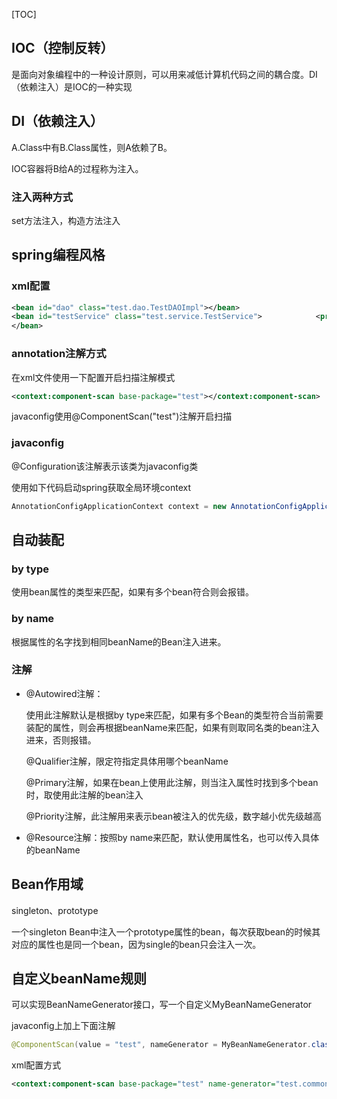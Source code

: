 [TOC]

## IOC（控制反转）

是面向对象编程中的一种设计原则，可以用来减低计算机代码之间的耦合度。DI（依赖注入）是IOC的一种实现

## DI（依赖注入）

A.Class中有B.Class属性，则A依赖了B。

IOC容器将B给A的过程称为注入。

###  注入两种方式

set方法注入，构造方法注入

## spring编程风格

### xml配置

```xml
<bean id="dao" class="test.dao.TestDAOImpl"></bean>
<bean id="testService" class="test.service.TestService">     		<property name="testDAO" ref="dao"></property>
</bean>
```

### annotation注解方式

在xml文件使用一下配置开启扫描注解模式

```xml
<context:component-scan base-package="test"></context:component-scan>
```

javaconfig使用@ComponentScan("test")注解开启扫描

### javaconfig

@Configuration该注解表示该类为javaconfig类

使用如下代码启动spring获取全局环境context

```java
AnnotationConfigApplicationContext context = new AnnotationConfigApplicationContext(SpringConfig.class);
```

## 自动装配

### by type

使用bean属性的类型来匹配，如果有多个bean符合则会报错。

### by name

根据属性的名字找到相同beanName的Bean注入进来。

### 注解

- @Autowired注解：

  使用此注解默认是根据by type来匹配，如果有多个Bean的类型符合当前需要装配的属性，则会再根据beanName来匹配，如果有则取同名类的bean注入进来，否则报错。

  @Qualifier注解，限定符指定具体用哪个beanName

  @Primary注解，如果在bean上使用此注解，则当注入属性时找到多个bean时，取使用此注解的bean注入

  @Priority注解，此注解用来表示bean被注入的优先级，数字越小优先级越高

- @Resource注解：按照by name来匹配，默认使用属性名，也可以传入具体的beanName 

## Bean作用域

singleton、prototype

一个singleton Bean中注入一个prototype属性的bean，每次获取bean的时候其对应的属性也是同一个bean，因为single的bean只会注入一次。

## 自定义beanName规则

可以实现BeanNameGenerator接口，写一个自定义MyBeanNameGenerator

javaconfig上加上下面注解

```java
@ComponentScan(value = "test", nameGenerator = MyBeanNameGenerator.class)
```

xml配置方式

```xml
<context:component-scan base-package="test" name-generator="test.common.MyBeanNameGenerator"></context:component-scan>
```